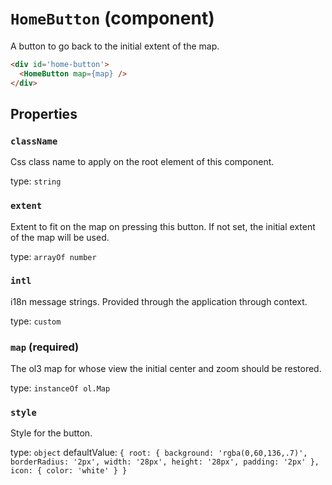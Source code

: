 `HomeButton` (component)
========================

A button to go back to the initial extent of the map.

```html
<div id='home-button'>
  <HomeButton map={map} />
</div>
```

Properties
----------

### `className`

Css class name to apply on the root element of this component.

type: `string`


### `extent`

Extent to fit on the map on pressing this button. If not set, the initial extent of the map will be used.

type: `arrayOf number`


### `intl`

i18n message strings. Provided through the application through context.

type: `custom`


### `map` (required)

The ol3 map for whose view the initial center and zoom should be restored.

type: `instanceOf ol.Map`


### `style`

Style for the button.

type: `object`
defaultValue: `{
  root: {
    background: 'rgba(0,60,136,.7)',
    borderRadius: '2px',
    width: '28px',
    height: '28px',
    padding: '2px'
  },
  icon: {
    color: 'white'
  }
}`

